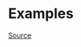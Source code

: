 


# Examples


[Source](http://www.rubydoc.info/gems/rubocop/RuboCop/Cop/Lint/AmbiguousRegexpLiteral)
